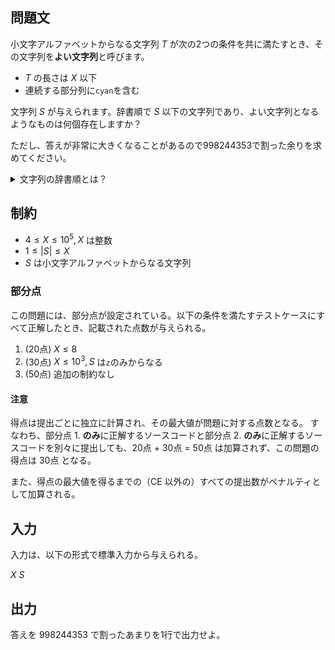 ## 問題文

小文字アルファベットからなる文字列 $T$ が次の2つの条件を共に満たすとき、その文字列を**よい文字列**と呼びます。
- $T$ の長さは $X$ 以下
- 連続する部分列に`cyan`を含む

文字列 $S$ が与えられます。辞書順で $S$ 以下の文字列であり、よい文字列となるようなものは何個存在しますか？

ただし、答えが非常に大きくなることがあるので$998244353$で割った余りを求めてください。

<details><summary>文字列の辞書順とは？</summary>

文字列 $A = A_1A_2\cdots A_{|A|}$ が文字列 $B = B_1B_2\cdots B_{|B|}$ より**辞書順で小さい**とは、以下の $2$ つのうちどちらかが成り立つ場合にいいます。ここで、 $|A|, |B|$ はそれぞれ $A, B$ の文字列の長さを表します。
- $|A| < |B|$ かつ $A_1A_2\cdots A_{|A|} = B_1B_2\cdots B_{|A|}$ である。
- ある整数 $1 \leq i \leq \min(|A|, |B|)$ が存在して、以下の $2$ つが成り立つ。
  - $A_1A_2\cdots A_{i-1} = B_1B_2\cdots B_{i-1}$
  - $A_i$ のほうが、アルファベット順で $B_i$ より前
</details>

## 制約

- $4 \leq X \leq 10^5, X$ は整数
- $1 \leq |S| \leq X$ 
- $S$ は小文字アルファベットからなる文字列

### 部分点
この問題には、部分点が設定されている。以下の条件を満たすテストケースにすべて正解したとき、記載された点数が与えられる。
1. (20点) $X \leq 8$
1. (30点) $X \leq 10^3, S$ は`z`のみからなる
1. (50点) 追加の制約なし

#### 注意
得点は提出ごとに独立に計算され、その最大値が問題に対する点数となる。
すなわち、部分点 1. **のみ**に正解するソースコードと部分点 2. **のみ**に正解するソースコードを別々に提出しても、20点 + 30点 = 50点 は加算されず、この問題の得点は 30点 となる。

また、得点の最大値を得るまでの（CE 以外の）すべての提出数がペナルティとして加算される。

## 入力

入力は、以下の形式で標準入力から与えられる。
<div class="code-math">

$X$
$S$
</div>

## 出力

答えを $998244353$ で割ったあまりを1行で出力せよ。

